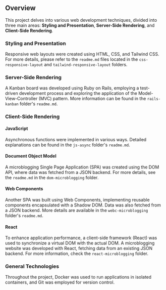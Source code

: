 
## Overview

This project delves into various web development techniques, divided into three main areas: **Styling and Presentation**, **Server-Side Rendering**, and **Client-Side Rendering**.

### Styling and Presentation

Responsive web layouts were created using HTML, CSS, and Tailwind CSS. For more details, please refer to the `readme.md` files located in the `css-responsive-layout` and `tailwind-responsive-layout` folders.

### Server-Side Rendering

A Kanban board was developed using Ruby on Rails, employing a test-driven development process and exploring the application of the Model-View-Controller (MVC) pattern. More information can be found in the `rails-kanban` folder's `readme.md`.

### Client-Side Rendering

#### JavaScript

Asynchronous functions were implemented in various ways. Detailed explanations can be found in the `js-async` folder's `readme.md`.

#### Document Object Model

A microblogging Single Page Application (SPA) was created using the DOM API, where data was fetched from a JSON backend. For more details, see the `readme.md` in the `dom-microblogging` folder.

#### Web Components

Another SPA was built using Web Components, implementing reusable components encapsulated with a Shadow DOM. Data was also fetched from a JSON backend. More details are available in the `webc-microblogging` folder's `readme.md`.

#### React

To enhance application performance, a client-side framework (React) was used to synchronize a virtual DOM with the actual DOM. A microblogging website was developed with React, fetching data from an existing JSON backend. For more information, check the `react-microblogging` folder.

### General Technologies

Throughout the project, Docker was used to run applications in isolated containers, and Git was employed for version control.
